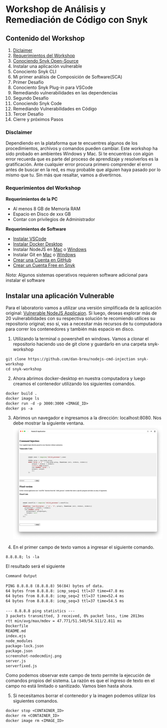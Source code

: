 # Workshop de Análisis y Remediación de Código con Snyk

## Contenido del Workshop

1. [Diclaimer](#Disclaimer)
2. [Requerimientos del Workshop](#requerimientos-del-workshop)
3. [Conociendo Snyk Open-Source](#requerimientos-del-workshop)
4. Instalar una aplicación vulnerable
5. Conociento Snyk CLI
6. Mi primer análisis de Composición de Software(SCA)
7. Primer Desafío
8. Conociento Snyk Plug-in para VSCode
9. Remediando vulnerabilidades en las dependencias
10. Segundo Desafío
11. Conociendo Snyk Code
12. Remediando Vulnerabilidades en Código
13. Tercer Desafío
14. Cierre y próximos Pasos

### Disclaimer

Dependiendo en la plataforma que te encuentres algunos de los procedimientos, archivos y comandos pueden cambiar. Este workshop ha sido probado en ambientes Windows y Mac. Si te encuentras con algún error recuerda que es parte del proceso de aprendizaje y resolverlos es la gratificación. Ante cualquier error procura primero comprender el error antes de buscar en la red, es muy probable que alguien haya pasado por lo mismo que tu. Sin más que resaltar, vamos a divertirnos.

### Requerimientos del Workshop

**Requerimientos de la PC**

- Al menos 8 GB de Memoria RAM
- Espacio en Disco de xxx GB
- Contar con privilegios de Administrador

**Requerimientos de Software**

- [Instalar VSCode](#https://code.visualstudio.com/download)
- [Instalar Docker Desktop](#https://www.docker.com/products/docker-desktop/)
- Instalar NodeJS en [Mac](#https://www.youtube.com/watch?v=6VNkLyQeu3Y) o [Windows](#https://www.youtube.com/watch?v=Z-Ofqd2yBCc)
- Instalar Git en [Mac](#https://git-scm.com/download/mac) o [Windows](#https://gitforwindows.org/)
- [Crear una Cuenta en GitHub](#https://github.com/join)
- [Crear un Cuenta Free en Snyk](#https://app.snyk.io/login)

_Nota:_ Algunos sistemas operativos requieren software adicional para instalar el software

## Instalar una aplicación Vulnerable

Para el laboratorio vamos a utilizar una versión simplificada de la aplicación original: [Vulnerable NodeJS Applicaion](#https://github.com/payatu/vuln-nodejs-app). Si luego, deseas explorar más de 20 vulnerabilidades con su respectiva solución te recomiendo utilices su repositorio original; eso sí, vas a necesitar más recursos de tu computadora para correr los contenedores y también más espacio en disco.

1. Utilizando la terminal o powershell en windows. Vamos a clonar el repositorio haciendo uso de git clone y guardarlo en una carpeta snyk-workshop

```
git clone https://github.com/dan-breu/nodejs-cmd-injection snyk-workshop
cd snyk-workshop
```

2. Ahora abrimos docker-desktop en nuestra computadora y luego creamos el contenedor utilizando los siguientes comandos.

```
docker build .
docker image ls
docker run -d -p 3000:3000 <IMAGE_ID>
docker ps -a
```

3. Abrimos un navegador e ingresamos a la dirección: localhost:8080. Nos debe mostrar la siguiente ventana.
   ![Captura de Pantalla de Node JS Vulnerable](screenshot-nodecmdinj.png)

4. En el primer campo de texto vamos a ingresar el siguiente comando.

```
8.8.8.8; ls -la
```

El resultado será el siguiente

```
Command Output

PING 8.8.8.8 (8.8.8.8) 56(84) bytes of data.
64 bytes from 8.8.8.8: icmp_seq=1 ttl=37 time=47.8 ms
64 bytes from 8.8.8.8: icmp_seq=2 ttl=37 time=52.4 ms
64 bytes from 8.8.8.8: icmp_seq=3 ttl=37 time=54.5 ms

--- 8.8.8.8 ping statistics ---
3 packets transmitted, 3 received, 0% packet loss, time 2013ms
rtt min/avg/max/mdev = 47.771/51.549/54.511/2.811 ms
Dockerfile
README.md
index.ejs
node_modules
package-lock.json
package.json
screenshot-nodecmdinj.png
server.js
serverfixed.js

```

Como podemos observar este campo de texto permite la ejecución de comandos propios del sistema. La razón es que el ingreso de texto en el campo no está limitado o sanitizado. Vamos bien hasta ahora.

5. Si necesitamos borrar el contenedor y la imagen podemos utilizar los siguientes comandos.

```
docker stop <CONTAINER_ID>
docker rm <CONTAINER_ID>
docker image rm <IMAGE_ID>
```

